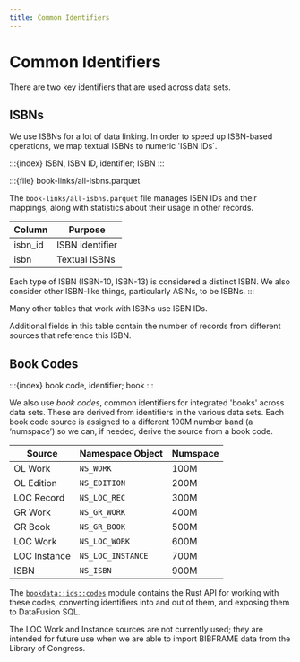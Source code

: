 ```yaml
---
title: Common Identifiers
---
```


# Common Identifiers

There are two key identifiers that are used across data sets.

## ISBNs

We use ISBNs for a lot of data linking.  In order to speed up ISBN-based
operations, we map textual ISBNs to numeric 'ISBN IDs`.

:::{index} ISBN, ISBN ID, identifier; ISBN
:::

:::{file} book-links/all-isbns.parquet

The `book-links/all-isbns.parquet` file manages ISBN IDs and their mappings,
along with statistics about their usage in other records.

| Column  | Purpose         |
| ------- | --------------- |
| isbn_id | ISBN identifier |
| isbn    | Textual ISBNs   |

Each type of ISBN (ISBN-10, ISBN-13) is considered a distinct ISBN. We also consider other ISBN-like things, particularly ASINs, to be ISBNs.
:::

Many other tables that work with ISBNs use ISBN IDs.

Additional fields in this table contain the number of records from different sources that reference this ISBN.

## Book Codes

:::{index} book code, identifier; book
:::

We also use *book codes*, common identifiers for integrated 'books' across data
sets. These are derived from identifiers in the various data sets.  Each book
code source is assigned to a different 100M number band (a ‘numspace’) so we
can, if needed, derive the source from a book code.

|    Source    | Namespace Object  | Numspace |
| ------------ | ----------------- | -------- |
| OL Work      | `NS_WORK`         | 100M     |
| OL Edition   | `NS_EDITION`      | 200M     |
| LOC Record   | `NS_LOC_REC`      | 300M     |
| GR Work      | `NS_GR_WORK`      | 400M     |
| GR Book      | `NS_GR_BOOK`      | 500M     |
| LOC Work     | `NS_LOC_WORK`     | 600M     |
| LOC Instance | `NS_LOC_INSTANCE` | 700M     |
| ISBN         | `NS_ISBN`         | 900M     |


The [`bookdata::ids::codes`](/apidocs/bookdata/ids/codes/) module contains the Rust API
for working with these codes, converting identifiers into and out of them, and exposing
them to DataFusion SQL.

The LOC Work and Instance sources are not currently used; they are intended for
future use when we are able to import BIBFRAME data from the Library of
Congress.
